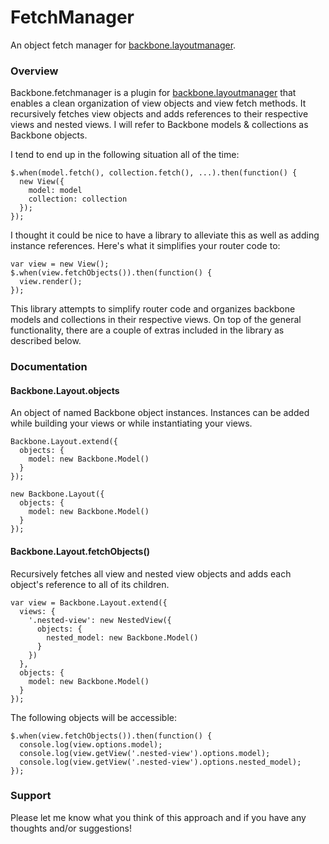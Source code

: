 FetchManager
=====================

An object fetch manager for [backbone.layoutmanager](https://github.com/tbranyen/backbone.layoutmanager).

### Overview

Backbone.fetchmanager is a plugin for [backbone.layoutmanager](https://github.com/tbranyen/backbone.layoutmanager) that enables a clean organization of view objects and view fetch methods. It recursively fetches view objects and adds references to their respective views and nested views. I will refer to Backbone models &amp; collections as Backbone objects.

I tend to end up in the following situation all of the time:

```
$.when(model.fetch(), collection.fetch(), ...).then(function() {
  new View({
    model: model
    collection: collection
  });
});
```
I thought it could be nice to have a library to alleviate this as well as adding instance references. Here's what it simplifies your router code to:
```
var view = new View();
$.when(view.fetchObjects()).then(function() { 
  view.render();
});
```
This library attempts to simplify router code and organizes backbone models and collections in their respective views. On top of the general functionality, there are a couple of extras included in the library as described below.

### Documentation

#### Backbone.Layout.objects
An object of named Backbone object instances. Instances can be added while building your views or while instantiating your views.

```
Backbone.Layout.extend({
  objects: {
    model: new Backbone.Model()
  }
});

new Backbone.Layout({
  objects: {
    model: new Backbone.Model()
  }
});
```


#### Backbone.Layout.fetchObjects()
Recursively fetches all view and nested view objects and adds each object's reference to all of its children.

```
var view = Backbone.Layout.extend({
  views: {
    '.nested-view': new NestedView({
      objects: {
        nested_model: new Backbone.Model()
      }
    })
  },
  objects: {
    model: new Backbone.Model()
  }
});
```
The following objects will be accessible:
```
$.when(view.fetchObjects()).then(function() {
  console.log(view.options.model);
  console.log(view.getView('.nested-view').options.model);
  console.log(view.getView('.nested-view').options.nested_model);
});
```

### Support
Please let me know what you think of this approach and if you have any thoughts and/or suggestions!
